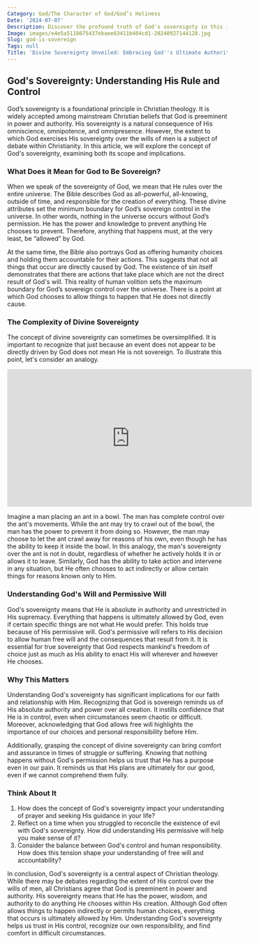 ```yaml
---
Category: God/The Character of God/God’s Holiness
Date: '2024-07-07'
Description: Discover the profound truth of God's sovereignty in this insightful article. Explore how His absolute authority shapes our understanding of faith and divine providence.
Image: images/e4e5a5118675437ebaee63411b404cd1-20240927144128.jpg
Slug: god-is-sovereign
Tags: null
Title: 'Divine Sovereignty Unveiled: Embracing God''s Ultimate Authority'
---
```


## God's Sovereignty: Understanding His Rule and Control

God’s sovereignty is a foundational principle in Christian theology. It is widely accepted among mainstream Christian beliefs that God is preeminent in power and authority. His sovereignty is a natural consequence of His omniscience, omnipotence, and omnipresence. However, the extent to which God exercises His sovereignty over the wills of men is a subject of debate within Christianity. In this article, we will explore the concept of God's sovereignty, examining both its scope and implications.

### What Does it Mean for God to Be Sovereign?

When we speak of the sovereignty of God, we mean that He rules over the entire universe. The Bible describes God as all-powerful, all-knowing, outside of time, and responsible for the creation of everything. These divine attributes set the minimum boundary for God’s sovereign control in the universe. In other words, nothing in the universe occurs without God’s permission. He has the power and knowledge to prevent anything He chooses to prevent. Therefore, anything that happens must, at the very least, be “allowed” by God.

At the same time, the Bible also portrays God as offering humanity choices and holding them accountable for their actions. This suggests that not all things that occur are directly caused by God. The existence of sin itself demonstrates that there are actions that take place which are not the direct result of God's will. This reality of human volition sets the maximum boundary for God’s sovereign control over the universe. There is a point at which God chooses to allow things to happen that He does not directly cause.

### The Complexity of Divine Sovereignty

The concept of divine sovereignty can sometimes be oversimplified. It is important to recognize that just because an event does not appear to be directly driven by God does not mean He is not sovereign. To illustrate this point, let's consider an analogy.


<iframe width="560" height="315" src="https://www.youtube.com/embed/UnXw_QO4OaM" frameborder="0" allow="autoplay; encrypted-media" allowfullscreen></iframe>


Imagine a man placing an ant in a bowl. The man has complete control over the ant's movements. While the ant may try to crawl out of the bowl, the man has the power to prevent it from doing so. However, the man may choose to let the ant crawl away for reasons of his own, even though he has the ability to keep it inside the bowl. In this analogy, the man's sovereignty over the ant is not in doubt, regardless of whether he actively holds it in or allows it to leave. Similarly, God has the ability to take action and intervene in any situation, but He often chooses to act indirectly or allow certain things for reasons known only to Him.

### Understanding God's Will and Permissive Will

God's sovereignty means that He is absolute in authority and unrestricted in His supremacy. Everything that happens is ultimately allowed by God, even if certain specific things are not what He would prefer. This holds true because of His permissive will. God's permissive will refers to His decision to allow human free will and the consequences that result from it. It is essential for true sovereignty that God respects mankind's freedom of choice just as much as His ability to enact His will wherever and however He chooses.

### Why This Matters

Understanding God's sovereignty has significant implications for our faith and relationship with Him. Recognizing that God is sovereign reminds us of His absolute authority and power over all creation. It instills confidence that He is in control, even when circumstances seem chaotic or difficult. Moreover, acknowledging that God allows free will highlights the importance of our choices and personal responsibility before Him.

Additionally, grasping the concept of divine sovereignty can bring comfort and assurance in times of struggle or suffering. Knowing that nothing happens without God's permission helps us trust that He has a purpose even in our pain. It reminds us that His plans are ultimately for our good, even if we cannot comprehend them fully.

### Think About It

1. How does the concept of God's sovereignty impact your understanding of prayer and seeking His guidance in your life?
2. Reflect on a time when you struggled to reconcile the existence of evil with God's sovereignty. How did understanding His permissive will help you make sense of it?
3. Consider the balance between God's control and human responsibility. How does this tension shape your understanding of free will and accountability?

In conclusion, God's sovereignty is a central aspect of Christian theology. While there may be debates regarding the extent of His control over the wills of men, all Christians agree that God is preeminent in power and authority. His sovereignty means that He has the power, wisdom, and authority to do anything He chooses within His creation. Although God often allows things to happen indirectly or permits human choices, everything that occurs is ultimately allowed by Him. Understanding God's sovereignty helps us trust in His control, recognize our own responsibility, and find comfort in difficult circumstances.